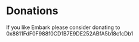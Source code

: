 Donations
======

If you like Embark please consider donating to 0x8811FdF0F988f0CD1B7E9DE252ABfA5b18c1cDb1
